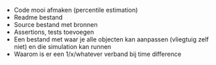 - Code mooi afmaken (percentile estimation)
- Readme bestand
- Source bestand met bronnen
- Assertions, tests toevoegen
- Een bestand met waar je alle objecten kan aanpassen (vliegtuig zelf niet) en die simulation kan runnen
- Waarom is er een 1/x/whatever verband bij time difference